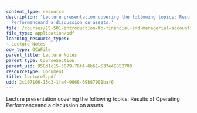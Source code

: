 ```yaml
---
content_type: resource
description: 'Lecture presentation covering the following topics: Results of Operating
  Performanceand a discussion on assets.'
file: /courses/15-501-introduction-to-financial-and-managerial-accounting-spring-2004/2c10710815d31fe4986869b87901baf6_lecture3.pdf
file_type: application/pdf
learning_resource_types:
- Lecture Notes
ocw_type: OCWFile
parent_title: Lecture Notes
parent_type: CourseSection
parent_uid: 958d1c15-5079-76f4-6b61-537e48852700
resourcetype: Document
title: lecture3.pdf
uid: 2c107108-15d3-1fe4-9868-69b87901baf6
---
```

Lecture presentation covering the following topics: Results of Operating Performanceand a discussion on assets.